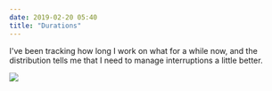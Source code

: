 ```yaml
---
date: 2019-02-20 05:40
title: "Durations"
---
```


I've been tracking how long I work on what for a while now,
and the distribution tells me that I need to manage interruptions a little better.

![]({{site.github.url}}/files/2019/02/durations.png)
